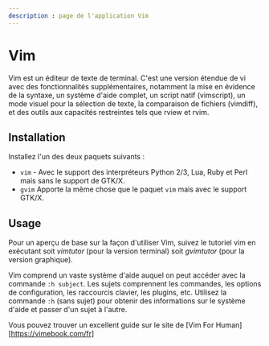 ```yaml
---
description : page de l'application Vim
---
```

# Vim
Vim est un éditeur de texte de terminal. C'est une version étendue de vi avec des fonctionnalités supplémentaires, notamment la mise en évidence de la syntaxe, un système d'aide complet, un script natif (vimscript), un mode visuel pour la sélection de texte, la comparaison de fichiers (vimdiff), et des outils aux capacités restreintes tels que rview et rvim.

## Installation
Installez l'un des deux paquets suivants :
- `vim` - Avec le support des interpréteurs Python 2/3, Lua, Ruby et Perl mais sans le support de GTK/X.
- `gvim` Apporte la même chose que le paquet `vim` mais avec le support GTK/X.

## Usage
Pour un aperçu de base sur la façon d'utiliser Vim, suivez le tutoriel vim en exécutant soit *vimtutor* (pour la version terminal) soit *gvimtutor* (pour la version graphique).

Vim comprend un vaste système d'aide auquel on peut accéder avec la commande `:h subject`. Les sujets comprennent les commandes, les options de configuration, les raccourcis clavier, les plugins, etc. Utilisez la commande `:h` (sans sujet) pour obtenir des informations sur le système d'aide et passer d'un sujet à l'autre. 

Vous pouvez trouver un excellent guide sur le site de [Vim For Human][https://vimebook.com/fr]
